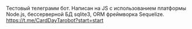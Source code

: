 Тестовый телеграмм бот.
Написан на JS c использованием платформы Node.js, бессерверной БД sqlite3, ORM фреймворка Sequelize.
https://t.me/CardDayTarobot?start=start
